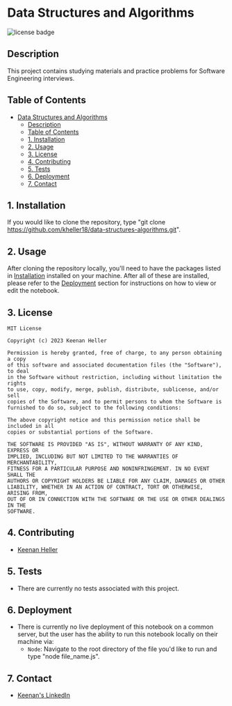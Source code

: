 # Data Structures and Algorithms

![license badge](https://shields.io/badge/license-mit-blue)


## Description

This project contains studying materials and practice problems for Software Engineering interviews.

## Table of Contents

- [Data Structures and Algorithms](#data-structures-and-algorithms)
  - [Description](#description)
  - [Table of Contents](#table-of-contents)
  - [1. Installation](#1-installation)
  - [2. Usage](#2-usage)
  - [3. License](#3-license)
  - [4. Contributing](#4-contributing)
  - [5. Tests](#5-tests)
  - [6. Deployment](#6-deployment)
  - [7. Contact](#7-contact)


## 1. Installation

  If you would like to clone the repository, type "git clone https://github.com/kheller18/data-structures-algorithms.git".


## 2. Usage

  After cloning the repository locally, you'll need to have the packages listed in [Installation](#1-installation) installed on your machine.
  After all of these are installed, please refer to the [Deployment](#6-deployment) section for instructions on how to view or edit the notebook.


## 3. License

    MIT License

    Copyright (c) 2023 Keenan Heller

    Permission is hereby granted, free of charge, to any person obtaining a copy
    of this software and associated documentation files (the "Software"), to deal
    in the Software without restriction, including without limitation the rights
    to use, copy, modify, merge, publish, distribute, sublicense, and/or sell
    copies of the Software, and to permit persons to whom the Software is
    furnished to do so, subject to the following conditions:

    The above copyright notice and this permission notice shall be included in all
    copies or substantial portions of the Software.

    THE SOFTWARE IS PROVIDED "AS IS", WITHOUT WARRANTY OF ANY KIND, EXPRESS OR
    IMPLIED, INCLUDING BUT NOT LIMITED TO THE WARRANTIES OF MERCHANTABILITY,
    FITNESS FOR A PARTICULAR PURPOSE AND NONINFRINGEMENT. IN NO EVENT SHALL THE
    AUTHORS OR COPYRIGHT HOLDERS BE LIABLE FOR ANY CLAIM, DAMAGES OR OTHER
    LIABILITY, WHETHER IN AN ACTION OF CONTRACT, TORT OR OTHERWISE, ARISING FROM,
    OUT OF OR IN CONNECTION WITH THE SOFTWARE OR THE USE OR OTHER DEALINGS IN THE
    SOFTWARE.


## 4. Contributing

  + [Keenan Heller](https://github.com/kheller18)


## 5. Tests

  + There are currently no tests associated with this project.


## 6. Deployment

  + There is currently no live deployment of this notebook on a common server, but the user has the ability to run this notebook locally on their machine via:
    + `Node`: Navigate to the root directory of the file you'd like to run and type "node file_name.js".


## 7. Contact

  + [Keenan's LinkedIn](https://www.linkedin.com/in/keenanheller/)
